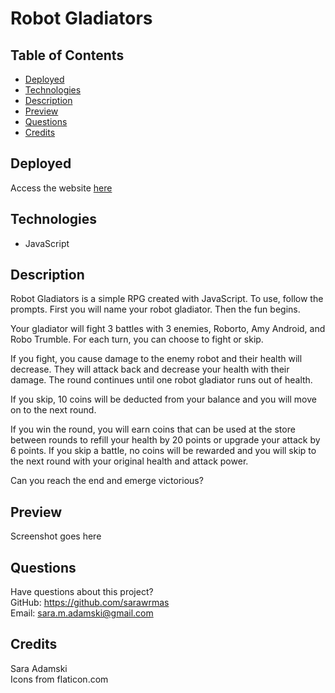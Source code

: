 # Robot Gladiators

## Table of Contents
* [Deployed](#deployed)
* [Technologies](#technologies)
* [Description](#description)
* [Preview](#preview)
* [Questions](#questions)
* [Credits](#credits)

## Deployed
Access the website [here](https://sarawrmas.github.io/robot-gladiators/)

## Technologies
* JavaScript

## Description
Robot Gladiators is a simple RPG created with JavaScript. To use, follow the prompts. First you will name your robot gladiator. Then the fun begins.

Your gladiator will fight 3 battles with 3 enemies, Roborto, Amy Android, and Robo Trumble. For each turn, you can choose to fight or skip.

If you fight, you cause damage to the enemy robot and their health will decrease. They will attack back and decrease your health with their damage. The round continues until one robot gladiator runs out of health.

If you skip, 10 coins will be deducted from your balance and you will move on to the next round.

If you win the round, you will earn coins that can be used at the store between rounds to refill your health by 20 points or upgrade your attack by 6 points. If you skip a battle, no coins will be rewarded and you will skip to the next round with your original health and attack power.

Can you reach the end and emerge victorious?

## Preview
Screenshot goes here

## Questions
Have questions about this project?  
GitHub: https://github.com/sarawrmas  
Email: sara.m.adamski@gmail.com

## Credits
Sara Adamski  
Icons from flaticon.com